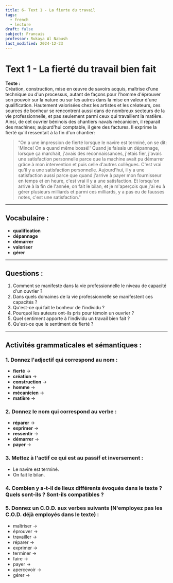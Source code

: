 ```yaml
---
title: 6- Text 1 - La fierte du travail
tags:
  - french
  - lecture
draft: false
subject: Francais
professor: Rukaya Al Nabush
last_modified: 2024-12-23
---
```

# Text 1 - La fierté du travail bien fait

**Texte :**  
Création, construction, mise en œuvre de savoirs acquis, maîtrise d'une technique ou d'un processus, autant de façons pour l'homme d'éprouver son pouvoir sur la nature ou sur les autres dans la mise en valeur d'une qualification. Hautement valorisées chez les artistes et les créateurs, ces sources de bonheur se rencontrent aussi dans de nombreux secteurs de la vie professionnelle, et pas seulement parmi ceux qui travaillent la matière. Ainsi, de cet ouvrier béninois des chantiers navals mécanicien, il réparait des machines; aujourd'hui comptable, il gère des factures. Il exprime la fierté qu'il ressentait à la fin d'un chantier:

> "On a une impression de fierté lorsque le navire est terminé, on se dit: 'Mince! On a quand même bossé!' Quand je faisais un dépannage, lorsque ça marchait, j'avais des reconnaissances, j'étais fier, j'avais une satisfaction personnelle parce que la machine avait pu démarrer grâce à mon intervention et puis celle d'autres collègues. C'est vrai qu'il y a une satisfaction personnelle. Aujourd'hui, il y a une satisfaction aussi parce que quand j'arrive à payer mon fournisseur en temps et en heure, c'est vrai il y a une satisfaction. Et lorsqu'on arrive à la fin de l'année, on fait le bilan, et je m'aperçois que j'ai eu à gérer plusieurs milliards et parmi ces milliards, y a pas eu de fausses notes, c'est une satisfaction."

---

## Vocabulaire :
- **qualification**
- **dépannage**
- **démarrer**
- **valoriser**
- **gérer**

---

## Questions :

1. Comment se manifeste dans la vie professionnelle le niveau de capacité d'un ouvrier ?  
2. Dans quels domaines de la vie professionnelle se manifestent ces capacités ?  
3. Qu'est-ce qui fait le bonheur de l'individu ?  
4. Pourquoi les auteurs ont-ils pris pour témoin un ouvrier ?  
5. Quel sentiment apporte à l'individu un travail bien fait ?  
6. Qu'est-ce que le sentiment de fierté ?  

---

## Activités grammaticales et sémantiques :

### 1. Donnez l'adjectif qui correspond au nom :  
- **fierté** →  
- **création** →  
- **construction** →  
- **homme** →  
- **mécanicien** →  
- **matière** →  

### 2. Donnez le nom qui correspond au verbe :  
- **réparer** →  
- **exprimer** →  
- **ressentir** →  
- **démarrer** →  
- **payer** →  

### 3. Mettez à l'actif ce qui est au passif et inversement :  
- Le navire est terminé.  
- On fait le bilan.  

### 4. Combien y a-t-il de lieux différents évoqués dans le texte ? Quels sont-ils ? Sont-ils compatibles ?  

### 5. Donnez un C.O.D. aux verbes suivants (N'employez pas les C.O.D. déjà employés dans le texte) :  
- maîtriser →  
- éprouver →  
- travailler →  
- réparer →  
- exprimer →  
- terminer →  
- faire →  
- payer →  
- apercevoir →  
- gérer →  

